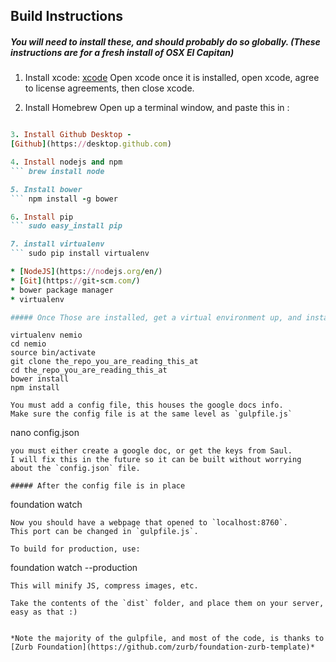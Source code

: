 
## Build Instructions

##### You will need to install these, and should probably do so globally. (These instructions are for a fresh install of OSX El Capitan)
1. Install xcode:
[xcode](https://itunes.apple.com/us/app/xcode/id497799835?mt=12)
Open xcode once it is installed, open xcode, agree to license agreements, then close xcode.

2. Install Homebrew
Open up a terminal window, and paste this in :
``` ruby -e "$(curl -fsSL https://raw.githubusercontent.com/Homebrew/install/master/install)"

3. Install Github Desktop - 
[Github](https://desktop.github.com)

4. Install nodejs and npm
``` brew install node

5. Install bower
``` npm install -g bower

6. Install pip
``` sudo easy_install pip

7. install virtualenv
``` sudo pip install virtualenv

* [NodeJS](https://nodejs.org/en/)
* [Git](https://git-scm.com/)
* bower package manager
* virtualenv

##### Once Those are installed, get a virtual environment up, and install the site and it's dependencies. Paste these into the command line, one line at a time.

```
    virtualenv nemio
    cd nemio
    source bin/activate
    git clone the_repo_you_are_reading_this_at
    cd the_repo_you_are_reading_this_at
    bower install
    npm install
```
You must add a config file, this houses the google docs info.
Make sure the config file is at the same level as `gulpfile.js`
```
nano config.json
```
you must either create a google doc, or get the keys from Saul.
I will fix this in the future so it can be built without worrying about the `config.json` file.

##### After the config file is in place

```
foundation watch
```
Now you should have a webpage that opened to `localhost:8760`.
This port can be changed in `gulpfile.js`.

To build for production, use:
```
foundation watch --production
```
This will minify JS, compress images, etc.

Take the contents of the `dist` folder, and place them on your server, easy as that :)


*Note the majority of the gulpfile, and most of the code, is thanks to [Zurb Foundation](https://github.com/zurb/foundation-zurb-template)*
